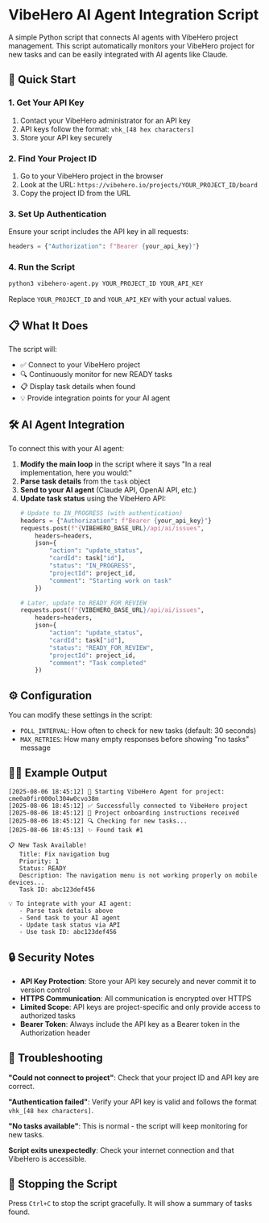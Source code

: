 # VibeHero AI Agent Integration Script

A simple Python script that connects AI agents with VibeHero project management. This script automatically monitors your VibeHero project for new tasks and can be easily integrated with AI agents like Claude.

## 🚀 Quick Start

### 1. Get Your API Key
1. Contact your VibeHero administrator for an API key
2. API keys follow the format: `vhk_[48 hex characters]`
3. Store your API key securely

### 2. Find Your Project ID
1. Go to your VibeHero project in the browser
2. Look at the URL: `https://vibehero.io/projects/YOUR_PROJECT_ID/board`
3. Copy the project ID from the URL

### 3. Set Up Authentication
Ensure your script includes the API key in all requests:
```python
headers = {"Authorization": f"Bearer {your_api_key}"}
```

### 4. Run the Script
```bash
python3 vibehero-agent.py YOUR_PROJECT_ID YOUR_API_KEY
```

Replace `YOUR_PROJECT_ID` and `YOUR_API_KEY` with your actual values.

## 📋 What It Does

The script will:
- ✅ Connect to your VibeHero project
- 🔍 Continuously monitor for new READY tasks
- 📋 Display task details when found
- 💡 Provide integration points for your AI agent

## 🛠 AI Agent Integration

To connect this with your AI agent:

1. **Modify the main loop** in the script where it says "In a real implementation, here you would:"
2. **Parse task details** from the `task` object
3. **Send to your AI agent** (Claude API, OpenAI API, etc.)
4. **Update task status** using the VibeHero API:
   ```python
   # Update to IN_PROGRESS (with authentication)
   headers = {"Authorization": f"Bearer {your_api_key}"}
   requests.post(f"{VIBEHERO_BASE_URL}/api/ai/issues", 
       headers=headers,
       json={
           "action": "update_status",
           "cardId": task["id"],
           "status": "IN_PROGRESS", 
           "projectId": project_id,
           "comment": "Starting work on task"
       })
   
   # Later, update to READY_FOR_REVIEW
   requests.post(f"{VIBEHERO_BASE_URL}/api/ai/issues",
       headers=headers,
       json={
           "action": "update_status", 
           "cardId": task["id"],
           "status": "READY_FOR_REVIEW",
           "projectId": project_id,
           "comment": "Task completed"
       })
   ```

## ⚙️ Configuration

You can modify these settings in the script:
- `POLL_INTERVAL`: How often to check for new tasks (default: 30 seconds)
- `MAX_RETRIES`: How many empty responses before showing "no tasks" message

## 🏃‍♂️ Example Output

```
[2025-08-06 18:45:12] 🚀 Starting VibeHero Agent for project: cme0a0fir000ol304w0cvo38m
[2025-08-06 18:45:12] ✅ Successfully connected to VibeHero project
[2025-08-06 18:45:12] 📖 Project onboarding instructions received
[2025-08-06 18:45:12] 🔍 Checking for new tasks...
[2025-08-06 18:45:13] ✨ Found task #1

📋 New Task Available!
   Title: Fix navigation bug
   Priority: 1
   Status: READY
   Description: The navigation menu is not working properly on mobile devices...
   Task ID: abc123def456

💡 To integrate with your AI agent:
   - Parse task details above
   - Send task to your AI agent
   - Update task status via API
   - Use task ID: abc123def456
```

## 🔒 Security Notes

- **API Key Protection**: Store your API key securely and never commit it to version control
- **HTTPS Communication**: All communication is encrypted over HTTPS
- **Limited Scope**: API keys are project-specific and only provide access to authorized tasks
- **Bearer Token**: Always include the API key as a Bearer token in the Authorization header

## 🐛 Troubleshooting

**"Could not connect to project"**: Check that your project ID and API key are correct.

**"Authentication failed"**: Verify your API key is valid and follows the format `vhk_[48 hex characters]`.

**"No tasks available"**: This is normal - the script will keep monitoring for new tasks.

**Script exits unexpectedly**: Check your internet connection and that VibeHero is accessible.

## 🔄 Stopping the Script

Press `Ctrl+C` to stop the script gracefully. It will show a summary of tasks found.